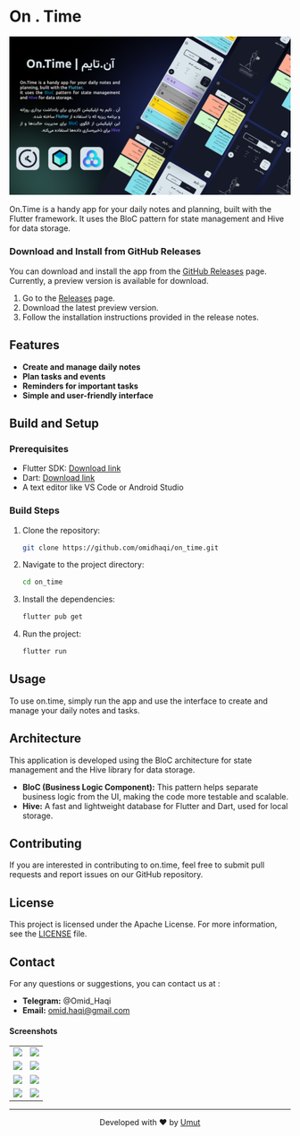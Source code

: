 # On . Time

![on.time Logo](/screenshots/cover.png)

On.Time is a handy app for your daily notes and planning, built with the Flutter framework. It uses the BloC pattern for state management and Hive for data storage.

### Download and Install from GitHub Releases

You can download and install the app from the [GitHub Releases](https://github.com/omidhaqi/on_time/releases) page. Currently, a preview version is available for download.

1. Go to the [Releases](https://github.com/omidhaqi/on_time/releases) page.
2. Download the latest preview version.
3. Follow the installation instructions provided in the release notes.

## Features

- **Create and manage daily notes**
- **Plan tasks and events**
- **Reminders for important tasks**
- **Simple and user-friendly interface**

## Build and Setup

### Prerequisites

- Flutter SDK: [Download link](https://flutter.dev/docs/get-started/install)
- Dart: [Download link](https://dart.dev/get-dart)
- A text editor like VS Code or Android Studio

### Build Steps

1. Clone the repository:

    ```bash
    git clone https://github.com/omidhaqi/on_time.git
    ```

2. Navigate to the project directory:

    ```bash
    cd on_time
    ```

3. Install the dependencies:

    ```bash
    flutter pub get
    ```

4. Run the project:

    ```bash
    flutter run
    ```

## Usage

To use on.time, simply run the app and use the interface to create and manage your daily notes and tasks.

## Architecture

This application is developed using the BloC architecture for state management and the Hive library for data storage.

- **BloC (Business Logic Component):** This pattern helps separate business logic from the UI, making the code more testable and scalable.
- **Hive:** A fast and lightweight database for Flutter and Dart, used for local storage.



## Contributing

If you are interested in contributing to on.time, feel free to submit pull requests and report issues on our GitHub repository.

## License

This project is licensed under the Apache License. For more information, see the [LICENSE](./LICENSE) file.

## Contact

For any questions or suggestions, you can contact us at :
- **Telegram:** @Omid_Haqi
- **Email:** omid.haqi@gmail.com

#### Screenshots

|                                               |                                               |
| :-------------------------------------------: | :-------------------------------------------: |
| <Image src="/screenshots/0.png" width ="300"> | <Image src="/screenshots/1.png" width ="300"> |
| <Image src="/screenshots/2.png" width ="300"> | <Image src="/screenshots/3.png" width ="300"> |
| <Image src="/screenshots/4.png" width ="300"> | <Image src="/screenshots/5.png" width ="300"> |
| <Image src="/screenshots/6.png" width ="300"> | <Image src="/screenshots/7.png" width ="300"> |


---

<div align="center">

Developed with ❤️ by [Umut](https://github.com/omidhaqi/)

</div>
